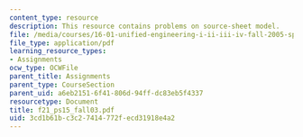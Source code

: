 ```yaml
---
content_type: resource
description: This resource contains problems on source-sheet model.
file: /media/courses/16-01-unified-engineering-i-ii-iii-iv-fall-2005-spring-2006/3cd1b61bc3c27414772fecd31918e4a2_f21_ps15_fall03.pdf
file_type: application/pdf
learning_resource_types:
- Assignments
ocw_type: OCWFile
parent_title: Assignments
parent_type: CourseSection
parent_uid: a6eb2151-6f41-806d-94ff-dc83eb5f4337
resourcetype: Document
title: f21_ps15_fall03.pdf
uid: 3cd1b61b-c3c2-7414-772f-ecd31918e4a2
---
```

